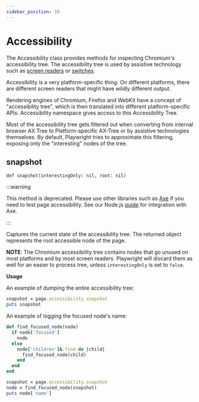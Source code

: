 ```yaml
---
sidebar_position: 10
---
```


# Accessibility


The Accessibility class provides methods for inspecting Chromium's accessibility tree. The accessibility tree is used by
assistive technology such as [screen readers](https://en.wikipedia.org/wiki/Screen_reader) or
[switches](https://en.wikipedia.org/wiki/Switch_access).

Accessibility is a very platform-specific thing. On different platforms, there are different screen readers that might
have wildly different output.

Rendering engines of Chromium, Firefox and WebKit have a concept of "accessibility tree", which is then translated into different
platform-specific APIs. Accessibility namespace gives access to this Accessibility Tree.

Most of the accessibility tree gets filtered out when converting from internal browser AX Tree to Platform-specific AX-Tree or by
assistive technologies themselves. By default, Playwright tries to approximate this filtering, exposing only the
"interesting" nodes of the tree.

## snapshot

```
def snapshot(interestingOnly: nil, root: nil)
```

:::warning

This method is deprecated. Please use other libraries such as [Axe](https://www.deque.com/axe/) if you need to test page accessibility. See our Node.js [guide](https://playwright.dev/docs/accessibility-testing) for integration with Axe.

:::


Captures the current state of the accessibility tree. The returned object represents the root accessible node of the
page.

**NOTE**: The Chromium accessibility tree contains nodes that go unused on most platforms and by most screen readers. Playwright
will discard them as well for an easier to process tree, unless `interestingOnly` is set to `false`.

**Usage**

An example of dumping the entire accessibility tree:

```ruby
snapshot = page.accessibility.snapshot
puts snapshot
```

An example of logging the focused node's name:

```ruby
def find_focused_node(node)
  if node['focused']
    node
  else
    node['children']&.find do |child|
      find_focused_node(child)
    end
  end
end

snapshot = page.accessibility.snapshot
node = find_focused_node(snapshot)
puts node['name']
```
